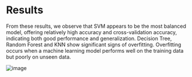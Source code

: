 # Results 

From these results, we observe that SVM appears to be the most balanced model, offering relatively high accuracy and cross-validation accuracy, indicating both good performance and generalization. Decision Tree, Random Forest and KNN show significant signs of overfitting. Overfitting occurs when a machine learning model performs well on the training data but poorly on unseen data.

![image](https://github.com/user-attachments/assets/dfa29305-1eec-41ac-bf14-6c9b117970d3)
